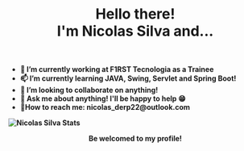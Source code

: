 

<h1 align="center"><strong>Hello there!</strong><br> I'm Nicolas Silva and...</h1> <br>

<ul>
 <li> <strong class="text">🌱 I’m currently working at F1RST Tecnologia as a Trainee</li>
 <li> <strong class="text">📫 I’m currently learning</strong> JAVA, Swing, Servlet and Spring Boot!</li>
 <li> <strong class="text">🔭 I’m looking to collaborate</strong> on anything!</li>  
 <li> <strong class="text">💬 Ask me about anything! I'll be happy to help 😁</li>
 <li> <strong class="text">👯How to reach me:</strong> <label for="email">nicolas_derp22@outlook.com</label></li>
</ul>


![Nicolas Silva Stats](https://github-readme-stats.vercel.app/api?username=nicolasSilva-cmd&show_icons=true&theme=radical)

<p align="center">Be welcomed to my profile! </p>
